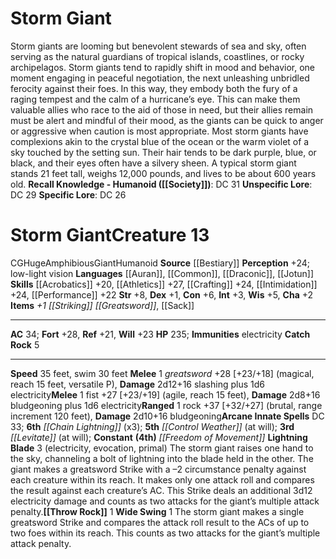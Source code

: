 ﻿---
ac: '34'
alignment: CG
all_resistance: null
burrow_speed: null
charisma: '+2'
climb_speed: null
constitution: '+6'
creature_ability:
- Catch Rock
- Lightning Blade
- Throw Rock
- Wide Swing
creature_family: '[[DATABASE/monsterfamily/Giant|Giant]]'
description: "Storm giants are looming but benevolent stewards of sea and sky, often\
  \ serving as the natural guardians of tropical islands, coastlines, or rocky archipelagos.\
  \ Storm giants tend to rapidly shift in mood and behavior, one moment engaging in\
  \ peaceful negotiation, the next unleashing unbridled ferocity against their foes.\
  \ In this way, they embody both the fury of a raging tempest and the calm of a hurricane\u2019\
  s eye. This can make them valuable allies who race to the aid of those in need,\
  \ but their allies remain must be alert and mindful of their mood, as the giants\
  \ can be quick to anger or aggressive when caution is most appropriate.<br/><br/>\
  \ Most storm giants have complexions akin to the crystal blue of the ocean or the\
  \ warm violet of a sky touched by the setting sun. Their hair tends to be dark purple,\
  \ blue, or black, and their eyes often have a silvery sheen. A typical storm giant\
  \ stands 21 feet tall, weighs 12,000 pounds, and lives to be about 600 years old.<br/><br/><b><u>Recall\
  \ Knowledge - Humanoid</u> ( [[DATABASE/skill/Society|Society]] )</b>: DC 31<br/><b><u>Unspecific\
  \ Lore</u></b>: DC 29<br/><b><u>Specific Lore</u></b>: DC 26"
dexterity: '+1'
element: null
fly_speed: null
fortitude: '+28'
hardness: null
hp: '235'
id: '225'
immunity:
- electricity
intelligence: '+3'
land_speed: '35'
language:
- '[[DATABASE/language/Auran|Auran]]'
- '[[DATABASE/language/Common|Common]]'
- '[[DATABASE/language/Draconic|Draconic]]'
- '[[DATABASE/language/Jotun|Jotun]]'
level: '13'
max_speed: '35'
name: Storm Giant
perception: '+24'
rarity: Common
reflex: '+21'
resistance: null
rus_type_level: null
school: null
sense:
- low-light vision
size: Huge
skill:
- '[[DATABASE/skill/Acrobatics|Acrobatics]] +20'
- '[[DATABASE/skill/Athletics|Athletics]] +27'
- '[[DATABASE/skill/Crafting|Crafting]] +24'
- '[[DATABASE/skill/Intimidation|Intimidation]] +24'
- '[[DATABASE/skill/Performance|Performance]] +22'
source: '[[DATABASE/source/Bestiary|Bestiary]]'
speed:
- 35 feet
- swim 30 feet
spell:
- '[[DATABASE/spell/Chain Lightning|Chain Lightning]]'
- '[[DATABASE/spell/Freedom of Movement|Freedom of Movement]]'
- '[[DATABASE/spell/Levitate|Levitate]]'
strength: '+8'
strength_req: '8'
strongest_save:
- Fortitude
swim_speed: '30'
trait:
- '[[DATABASE/trait/Amphibious|Amphibious]]'
- '[[DATABASE/trait/Giant|Giant]]'
- '[[DATABASE/trait/Humanoid|Humanoid]]'
type: Creature
vision: Low-light vision
weakest_save:
- Reflex
weakness: null
will: '+23'
wisdom: '+5'

---
# Storm Giant

Storm giants are looming but benevolent stewards of sea and sky, often serving as the natural guardians of tropical islands, coastlines, or rocky archipelagos. Storm giants tend to rapidly shift in mood and behavior, one moment engaging in peaceful negotiation, the next unleashing unbridled ferocity against their foes. In this way, they embody both the fury of a raging tempest and the calm of a hurricane’s eye. This can make them valuable allies who race to the aid of those in need, but their allies remain must be alert and mindful of their mood, as the giants can be quick to anger or aggressive when caution is most appropriate.
 Most storm giants have complexions akin to the crystal blue of the ocean or the warm violet of a sky touched by the setting sun. Their hair tends to be dark purple, blue, or black, and their eyes often have a silvery sheen. A typical storm giant stands 21 feet tall, weighs 12,000 pounds, and lives to be about 600 years old.
**Recall Knowledge - Humanoid ([[Society]])**: DC 31
**Unspecific Lore**: DC 29
**Specific Lore**: DC 26

# Storm Giant<span class="item-type">Creature 13</span>

<span class="trait-alignment item-trait">CG</span><span class="trait-size item-trait">Huge</span><span class="item-trait">Amphibious</span><span class="item-trait">Giant</span><span class="item-trait">Humanoid</span>
**Source** [[Bestiary]]
**Perception** +24; low-light vision
**Languages** [[Auran]], [[Common]], [[Draconic]], [[Jotun]]
**Skills** [[Acrobatics]] +20, [[Athletics]] +27, [[Crafting]] +24, [[Intimidation]] +24, [[Performance]] +22
**Str** +8, **Dex** +1, **Con** +6, **Int** +3, **Wis** +5, **Cha** +2
**Items** _+1 [[Striking]] [[Greatsword]]_, [[Sack]]

---
**AC** 34; **Fort** +28, **Ref** +21, **Will** +23
**HP** 235; **Immunities** electricity
<span class="in-box-ability">**Catch Rock** <span class="action-icon">5</span> </span>

---
**Speed** 35 feet, swim 30 feet
<span class="in-box-ability">**Melee** <span class="action-icon">1</span> _greatsword_ +28 [+23/+18] (magical, reach 15 feet, versatile P), **Damage** 2d12+16 slashing plus 1d6 electricity</span><span class="in-box-ability">**Melee** <span class="action-icon">1</span> fist +27 [+23/+19] (agile, reach 15 feet), **Damage** 2d8+16 bludgeoning plus 1d6 electricity</span><span class="in-box-ability">**Ranged** <span class="action-icon">1</span> rock +37 [+32/+27] (brutal, range increment 120 feet), **Damage** 2d10+16 bludgeoning</span>**Arcane Innate Spells** DC 33; **6th** _[[Chain Lightning]]_ (x3); **5th** _[[Control Weather]]_ (at will); **3rd** _[[Levitate]]_ (at will); **Constant** **(4th)** _[[Freedom of Movement]]_
<span class="in-box-ability">**Lightning Blade** <span class="action-icon">3</span> (electricity, evocation, primal) The storm giant raises one hand to the sky, channeling a bolt of lightning into the blade held in the other. The giant makes a greatsword Strike with a –2 circumstance penalty against each creature within its reach. It makes only one attack roll and compares the result against each creature’s AC. This Strike deals an additional 3d12 electricity damage and counts as two attacks for the giant’s multiple attack penalty.</span><span class="in-box-ability">**[[Throw Rock]]** <span class="action-icon">1</span> </span><span class="in-box-ability">**Wide Swing** <span class="action-icon">1</span> The storm giant makes a single greatsword Strike and compares the attack roll result to the ACs of up to two foes within its reach. This counts as two attacks for the giant’s multiple attack penalty.</span>